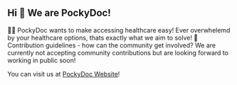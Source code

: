 ## Hi 👋 We are PockyDoc!

🙋‍♀️ PockyDoc wants to make accessing healthcare easy! Ever overwhelemd by your healthcare options, thats exactly what we aim to solve!
🌈 Contribution guidelines - how can the community get involved? We are currently not accepting community contributions but are looking forward to working in public soon!

You can visit us at [PockyDoc Website](https://www.pockydoc.com)!
